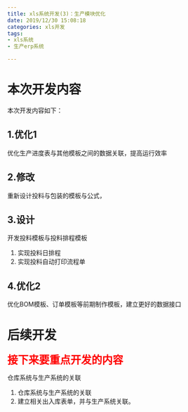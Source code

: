 ```yaml
---
title: xls系统开发(3)：生产模块优化
date: 2019/12/30 15:08:18  
categories: xls开发
tags: 
- xls系统
- 生产erp系统

---
```

# 本次开发内容
本次开发内容如下：
## 1.优化1
优化生产进度表与其他模板之间的数据关联，提高运行效率
## 2.修改
重新设计投料与包装的模板与公式，
## 3.设计
开发投料模板与投料排程模板  

1. 	实现投料日排程  
1. 	实现投料自动打印流程单  

## 4.优化2
优化BOM模板、订单模板等前期制作模板，建立更好的数据接口

# 后续开发
<strong><font color="red" size=5>接下来要重点开发的内容</font></strong>  

仓库系统与生产系统的关联  
1. 	仓库系统与生产系统的关联  
1. 	建立相关出入库表单，并与生产系统关联。  
